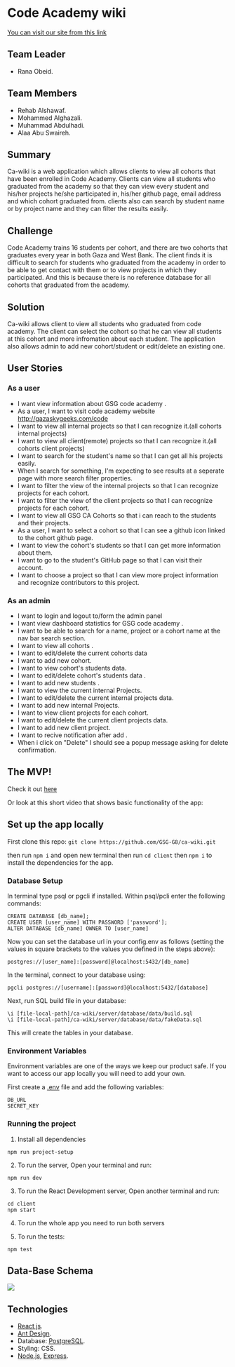# Code Academy wiki

[You can visit our site from this link]([link])

## Team Leader

* Rana Obeid.

## Team Members

* Rehab Alshawaf.
* Mohammed Alghazali.
* Muhammad Abdulhadi.
* Alaa Abu Swaireh.

## Summary

Ca-wiki is a web application which allows clients to view all cohorts that have been enrolled in Code Academy. Clients can view all students who graduated from the academy so that they can view every student and his/her projects he/she participated in, his/her github page, email address and which cohort graduated from. clients also  can search by student name or by project name and they can filter the results easily.

## Challenge

Code Academy trains 16 students per cohort, and there are two cohorts that graduates every year in both Gaza and West Bank. The client finds it is difficult to search for students who graduated from the academy in order to be able to get contact with them or to view projects in which they participated. And this is because there is no reference database for all cohorts that graduated from the academy.

## Solution 

Ca-wiki allows client to view all students who graduated from code academy. The client can select the cohort so that he can view all students at this cohort and more infromation about each student.
The application also allows admin to add new cohort/student or edit/delete an existing one.

## User Stories

### As a user

- I want view information about GSG code academy .
- As a user, I want to visit code academy website http://gazaskygeeks.com/code
- I want to view all internal projects so that I can recognize it.(all cohorts internal projects)
- I want to view all client(remote) projects so that I can recognize it.(all cohorts client projects)
- I want to search for the student's name so that I can get all his projects easily.
- When I search for something, I'm expecting to see results at a seperate page with more search filter properties.
- I want to filter the view of the internal projects so that I can recognize projects for each cohort.
- I want to filter the view of the client projects so that I can recognize projects for each cohort.
- I want to view all GSG CA Cohorts so that i can reach to the students and their projects.
- As a user, I want to select a cohort so that I can see a github icon linked to the cohort github page.
- I want to view the cohort's students so that I can get more information about them.
- I want to go to the student's GitHub page so that I can visit their account.
- I want to choose a project so that I can view more project information and recognize  contributors to this project.

### As an admin

- I want to login and logout to/form the admin panel
- I want view dashboard statistics for GSG code academy .
- I want to be able to search for a name, project or a cohort name at the nav bar search section.
- I want to view all cohorts .
- I want to edit/delete the current cohorts data
- I want to add new cohort.
- I want to view cohort's students data.
- I want to edit/delete cohort's students data .
- I want to add new students .
- I want to view the current internal Projects.
- I want to edit/delete the current internal projects data.
- I want to add new internal Projects.
- I want to view client projects for each cohort.
- I want to edit/delete the current client projects data.
- I want to add new client project.
- I want to recive notification after add .
- When i click on "Delete" I should see a popup message asking for delete confirmation.

## The MVP! 

Check it out [here]([link])

Or look at this short video that shows basic functionality of the app:

## Set up the app locally

First clone this repo: ``` git clone https://github.com/GSG-G8/ca-wiki.git ```

then run ```npm i``` and open new terminal then run ```cd client``` then ```npm i``` to install the dependencies for the app.

### Database Setup

In terminal type psql or pgcli if installed. Within psql/pcli enter the following commands:

```CREATE DATABASE
CREATE DATABASE [db_name];
CREATE USER [user_name] WITH PASSWORD ['password'];
ALTER DATABASE [db_name] OWNER TO [user_name]
```
Now you can set the database url in your config.env as follows (setting the values in square brackets to the values you defined in the steps above):

```
postgres://[user_name]:[password]@localhost:5432/[db_name]
```

In the terminal, connect to your database using:

```
pgcli postgres://[username]:[password]@localhost:5432/[database]
```

Next, run SQL build file in your database:

```
\i [file-local-path]/ca-wiki/server/database/data/build.sql 
\i [file-local-path]/ca-wiki/server/database/data/fakeData.sql
```

This will create the tables in your database.

### Environment Variables

Environment variables are one of the ways we keep our product safe. If you want to access our app locally you will need to add your own.

First create a [.env](https://www.npmjs.com/package/dotenv) file and add the following variables:

```
DB_URL
SECRET_KEY
```

### Running the project

1. Install all dependencies

```
npm run project-setup
```

2. To run the server, Open your terminal and run:

```
npm run dev
```

3. To run the React Development server, Open another terminal and run:

```
cd client 
npm start
```

4. To  run the whole app you need to run both servers

5. To run the tests:

```
npm test
```


## Data-Base Schema

![](https://imgur.com/hUW4wFD.png)



## Technologies 

* [React js](https://reactjs.org/).
* [Ant Design](https://ant.design/).
* Database: [PostgreSQL](https://www.postgresql.org/).
* Styling: CSS.
* [Node.js](https://nodejs.org/en/), [Express](https://expressjs.com/).
